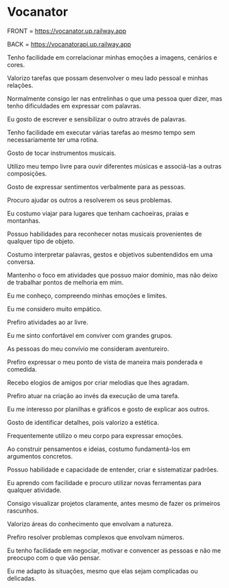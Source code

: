 # Vocanator

FRONT = https://vocanator.up.railway.app

BACK = https://vocanatorapi.up.railway.app





Tenho facilidade em correlacionar minhas emoções a imagens, cenários e cores. 

Valorizo tarefas que possam desenvolver o meu lado pessoal e minhas relações.

Normalmente consigo ler nas entrelinhas o que uma pessoa quer dizer, mas tenho dificuldades em expressar com palavras.

Eu gosto de escrever e sensibilizar o outro através de palavras. 

Tenho facilidade em executar várias tarefas ao mesmo tempo sem necessariamente ter uma rotina. 

Gosto de tocar instrumentos musicais.

Utilizo meu tempo livre para ouvir diferentes músicas e associá-las a outras composições. 

Gosto de expressar sentimentos verbalmente para as pessoas. 

Procuro ajudar os outros a resolverem os seus problemas.

Eu costumo viajar para lugares que tenham cachoeiras, praias e montanhas. 

Possuo habilidades para reconhecer notas musicais provenientes de qualquer tipo de objeto.

Costumo interpretar palavras, gestos e objetivos subentendidos em uma conversa. 

Mantenho o foco em atividades que possuo maior domínio, mas não deixo de trabalhar pontos de melhoria em mim.

Eu me conheço, compreendo minhas emoções e limites.

Eu me considero muito empático. 

Prefiro atividades ao ar livre. 

Eu me sinto confortável em conviver com grandes grupos.

As pessoas do meu convívio me consideram aventureiro.

Prefiro expressar o meu ponto de vista de maneira mais ponderada e comedida. 

Recebo elogios de amigos por criar melodias que lhes agradam.

Prefiro atuar na criação ao invés da execução de uma tarefa.

Eu me interesso por planilhas e gráficos e gosto de explicar aos outros. 

Gosto de identificar detalhes, pois valorizo a estética. 

Frequentemente utilizo o meu corpo para expressar emoções. 

Ao construir pensamentos e ideias, costumo fundamentá-los em argumentos concretos. 

Possuo habilidade e capacidade de entender, criar e sistematizar padrões. 

Eu aprendo com facilidade e procuro utilizar novas ferramentas para qualquer atividade. 

Consigo visualizar projetos claramente, antes mesmo de fazer os primeiros rascunhos. 

Valorizo áreas do conhecimento que envolvam a natureza. 

Prefiro resolver problemas complexos que envolvam números. 

Eu tenho facilidade em negociar, motivar e convencer as pessoas e não me preocupo com o que vão pensar. 

Eu me adapto às situações, mesmo que elas sejam complicadas ou delicadas. 
